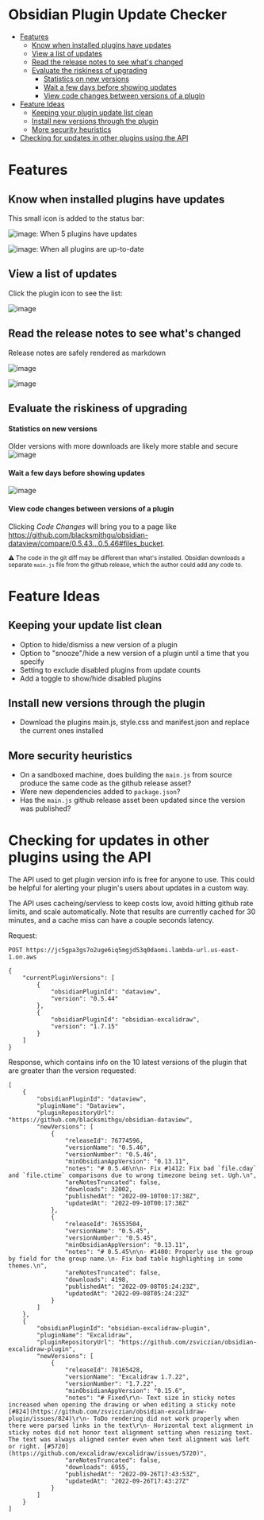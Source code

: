 # Obsidian Plugin Update Checker

- [Features](#features)
  * [Know when installed plugins have updates](#know-when-installed-plugins-have-updates)
  * [View a list of updates](#view-a-list-of-updates)
  * [Read the release notes to see what's changed](#read-the-release-notes-to-see-whats-changed)
  * [Evaluate the riskiness of upgrading](#evaluate-the-riskiness-of-upgrading)
      - [Statistics on new versions](#statistics-on-new-versions)
      - [Wait a few days before showing updates](#wait-a-few-days-before-showing-updates)
      - [View code changes between versions of a plugin](#view-code-changes-between-versions-of-a-plugin)
- [Feature Ideas](#feature-ideas)
  * [Keeping your plugin update list clean](#keeping-your-update-list-clean)
  * [Install new versions through the plugin](#install-new-versions-through-the-plugin)
  * [More security heuristics](#more-security-heuristics)
- [Checking for updates in other plugins using the API](#checking-for-updates-in-other-plugins-using-the-api)

# Features

## Know when installed plugins have updates

This small icon is added to the status bar:

![image](https://user-images.githubusercontent.com/17691679/193410461-5882744b-670a-4cf9-9606-2864dba148d1.png): When 5 plugins have updates

![image](https://user-images.githubusercontent.com/17691679/193410447-395cb124-289d-4e92-b236-4d313bdc6bc8.png): When all plugins are up-to-date

## View a list of updates

Click the plugin icon to see the list:

![image](https://user-images.githubusercontent.com/17691679/193410392-09211af5-d875-444b-9a5e-3d06c00d7e35.png)

## Read the release notes to see what's changed

Release notes are safely rendered as markdown

![image](https://user-images.githubusercontent.com/17691679/193410513-047060a1-c631-4b48-81f1-204ff6011714.png)

![image](https://user-images.githubusercontent.com/17691679/193410498-88444760-8c97-4da2-a0ac-9d4e384886d8.png)

## Evaluate the riskiness of upgrading

#### Statistics on new versions

Older versions with more downloads are likely more stable and secure
![image](https://user-images.githubusercontent.com/17691679/193410588-aa858192-7c17-447a-825c-a2a8e55cf15b.png)

#### Wait a few days before showing updates

![image](https://user-images.githubusercontent.com/17691679/193410812-78bfeb0f-02a5-41f5-8632-c1c682b85830.png)

#### View code changes between versions of a plugin 

Clicking *Code Changes* will bring you to a page like https://github.com/blacksmithgu/obsidian-dataview/compare/0.5.43...0.5.46#files_bucket.

<sub>⚠️ The code in the git diff may be different than what's installed. Obsidian downloads a separate `main.js` file from the github release, which the author could add any code to.</sub>

# Feature Ideas

## Keeping your update list clean
- Option to hide/dismiss a new version of a plugin
- Option to "snooze"/hide a new version of a plugin until a time that you specify
- Setting to exclude disabled plugins from update counts
- Add a toggle to show/hide disabled plugins

## Install new versions through the plugin
- Download the plugins main.js, style.css and manifest.json and replace the current ones installed

## More security heuristics
- On a sandboxed machine, does building the `main.js` from source produce the same code as the github release asset?
- Were new dependencies added to `package.json`?
- Has the `main.js` github release asset been updated since the version was published?

# Checking for updates in other plugins using the API

The API used to get plugin version info is free for anyone to use. This could be helpful for alerting your plugin's users about updates in a custom way.

The API uses cacheing/servless to keep costs low, avoid hitting github rate limits, and scale automatically. Note that results are currently cached for 30 minutes, and a cache miss can have a couple seconds latency.


Request:

```
POST https://jc5gpa3gs7o2uge6iq5mgjd53q0daomi.lambda-url.us-east-1.on.aws

{
    "currentPluginVersions": [
        {
            "obsidianPluginId": "dataview",
            "version": "0.5.44"
        },
        {
            "obsidianPluginId": "obsidian-excalidraw",
            "version": "1.7.15"
        }
    ]
}
```

Response, which contains info on the 10 latest versions of the plugin that are greater than the version requested:
```
[
    {
        "obsidianPluginId": "dataview",
        "pluginName": "Dataview",
        "pluginRepositoryUrl": "https://github.com/blacksmithgu/obsidian-dataview",
        "newVersions": [
            {
                "releaseId": 76774596,
                "versionName": "0.5.46",
                "versionNumber": "0.5.46",
                "minObsidianAppVersion": "0.13.11",
                "notes": "# 0.5.46\n\n- Fix #1412: Fix bad `file.cday` and `file.ctime` comparisons due to wrong timezone being set. Ugh.\n",
                "areNotesTruncated": false,
                "downloads": 32002,
                "publishedAt": "2022-09-10T00:17:38Z",
                "updatedAt": "2022-09-10T00:17:38Z"
            },
            {
                "releaseId": 76553504,
                "versionName": "0.5.45",
                "versionNumber": "0.5.45",
                "minObsidianAppVersion": "0.13.11",
                "notes": "# 0.5.45\n\n- #1400: Properly use the group by field for the group name.\n- Fix bad table highlighting in some themes.\n",
                "areNotesTruncated": false,
                "downloads": 4198,
                "publishedAt": "2022-09-08T05:24:23Z",
                "updatedAt": "2022-09-08T05:24:23Z"
            }
        ]
    },
    {
        "obsidianPluginId": "obsidian-excalidraw-plugin",
        "pluginName": "Excalidraw",
        "pluginRepositoryUrl": "https://github.com/zsviczian/obsidian-excalidraw-plugin",
        "newVersions": [
            {
                "releaseId": 78165428,
                "versionName": "Excalidraw 1.7.22",
                "versionNumber": "1.7.22",
                "minObsidianAppVersion": "0.15.6",
                "notes": "# Fixed\r\n- Text size in sticky notes increased when opening the drawing or when editing a sticky note [#824](https://github.com/zsviczian/obsidian-excalidraw-plugin/issues/824)\r\n- ToDo rendering did not work properly when there were parsed links in the text\r\n- Horizontal text alignment in sticky notes did not honor text alignment setting when resizing text. The text was always aligned center even when text alignment was left or right. [#5720](https://github.com/excalidraw/excalidraw/issues/5720)",
                "areNotesTruncated": false,
                "downloads": 6955,
                "publishedAt": "2022-09-26T17:43:53Z",
                "updatedAt": "2022-09-26T17:43:27Z"
            }
        ]
    }
]
```
